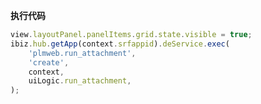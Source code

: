 <p class="panel-title"><b>执行代码</b></p>

```javascript
view.layoutPanel.panelItems.grid.state.visible = true;
ibiz.hub.getApp(context.srfappid).deService.exec(
    'plmweb.run_attachment',
    'create',
    context,
    uiLogic.run_attachment,
);

```
